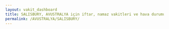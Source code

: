 ```yaml
---
layout: vakit_dashboard
title: SALISBURY, AVUSTRALYA için iftar, namaz vakitleri ve hava durumu - ilçe/eyalet seç
permalink: /AVUSTRALYA/SALISBURY/
---
```


<script type="text/javascript">
  var GLOBAL_COUNTRY = 'AVUSTRALYA';
  var GLOBAL_CITY = 'SALISBURY';
  var GLOBAL_STATE = '';
  var lat = 72;
  var lon = 21;
</script>
